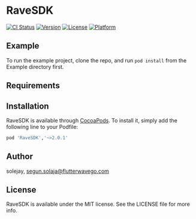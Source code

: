 # RaveSDK

[![CI Status](https://img.shields.io/travis/solejay/RaveSDK.svg?style=flat)](https://travis-ci.org/solejay/RaveSDK)
[![Version](https://img.shields.io/cocoapods/v/RaveSDK.svg?style=flat)](https://cocoapods.org/pods/RaveSDK)
[![License](https://img.shields.io/cocoapods/l/RaveSDK.svg?style=flat)](https://cocoapods.org/pods/RaveSDK)
[![Platform](https://img.shields.io/cocoapods/p/RaveSDK.svg?style=flat)](https://cocoapods.org/pods/RaveSDK)

## Example

To run the example project, clone the repo, and run `pod install` from the Example directory first.

## Requirements

## Installation

RaveSDK is available through [CocoaPods](https://cocoapods.org). To install
it, simply add the following line to your Podfile:

```ruby
pod 'RaveSDK','~>2.0.1'
```

## Author

solejay, segun.solaja@flutterwavego.com

## License

RaveSDK is available under the MIT license. See the LICENSE file for more info.
